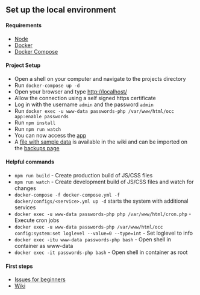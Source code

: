 ## Set up the local environment
#### Requirements
* [Node](https://nodejs.org/)
* [Docker](https://store.docker.com/search?type=edition&offering=community)
* [Docker Compose](https://docs.docker.com/compose/install/#install-compose)

#### Project Setup
* Open a shell on your computer and navigate to the projects directory
* Run `docker-compose up -d`
* Open your browser and type [http://localhost/](http://localhost/)
* Allow the connection using a self signed https certificate
* Log in with the username `admin` and the password `admin`
* Run `docker exec -u www-data passwords-php /var/www/html/occ app:enable passwords`
* Run `npm install`
* Run `npm run watch`
* You can now access the [app](http://localhost/index.php/apps/passwords)
* A [file with sample data](https://git.mdns.eu/nextcloud/passwords/wikis/_files/Sample%20Passwords.json) is available in the wiki and can be imported on the [backups page](http://localhost/index.php/apps/passwords#/backup)

#### Helpful commands
* `npm run build` - Create production build of JS/CSS files
* `npm run watch` - Create development build of JS/CSS files and watch for changes
* `docker-compose -f docker-compose.yml -f docker/configs/<service>.yml up -d` starts the system with additional services
* `docker exec -u www-data passwords-php php /var/www/html/cron.php` - Execute cron jobs
* `docker exec -u www-data passwords-php /var/www/html/occ  config:system:set loglevel --value=0 --type=int` - Set loglevel to info
* `docker exec -itu www-data passwords-php bash` - Open shell in container as www-data
* `docker exec -it passwords-php bash` - Open shell in container as root

#### First steps
* [Issues for beginners](https://github.com/marius-wieschollek/passwords/labels/for%3Astarters)
* [Wiki](https://github.com/marius-wieschollek/passwords/wiki)
